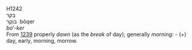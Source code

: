 H1242  
בּקר  
בּוֹקֶר ‎ bôqer  
*bo‘-ker*  
From [1239](h1239) properly *dawn* (as the *break* of day); generally
*morning: -* (+) day, early, morning, morrow.  
